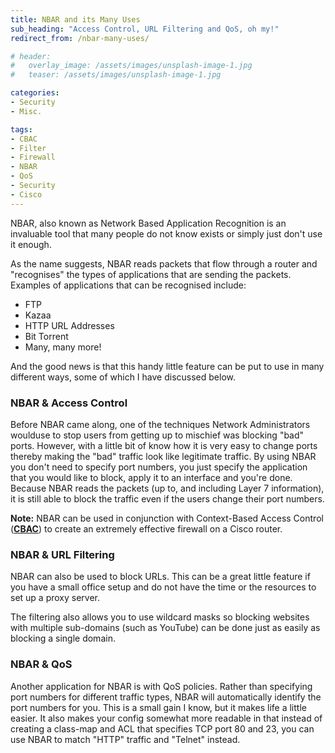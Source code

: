 ```yaml
---
title: NBAR and its Many Uses
sub_heading: "Access Control, URL Filtering and QoS, oh my!"
redirect_from: /nbar-many-uses/

# header:
#   overlay_image: /assets/images/unsplash-image-1.jpg
#   teaser: /assets/images/unsplash-image-1.jpg

categories:
- Security
- Misc.

tags:
- CBAC
- Filter
- Firewall
- NBAR
- QoS
- Security
- Cisco
---
```


NBAR, also known as Network Based Application Recognition is an invaluable tool that many people do not know exists or simply just don't use it enough.

As the name suggests, NBAR reads packets that flow through a router and "recognises" the types of applications that are sending the packets. Examples of applications that can be recognised include:

*   FTP
*   Kazaa
*   HTTP URL Addresses
*   Bit Torrent
*   Many, many more!

And the good news is that this handy little feature can be put to use in many different ways, some of which I have discussed below.

### NBAR & Access Control

Before NBAR came along, one of the techniques Network Administrators woulduse to stop users from getting up to mischief was blocking "bad" ports. However, with a little bit of know how it is very easy to change ports thereby making the "bad" traffic look like legitimate traffic. By using NBAR you don't need to specify port numbers, you just specify the application that you would like to block, apply it to an interface and you're done. Because NBAR reads the packets (up to, and including Layer 7 information), it is still able to block the traffic even if the users change their port numbers.

**Note:** NBAR can be used in conjunction with Context-Based Access Control ([**CBAC**](/tag/cbac/)) to create an extremely effective firewall on a Cisco router.

### NBAR & URL Filtering

NBAR can also be used to block URLs. This can be a great little feature if you have a small office setup and do not have the time or the resources to set up a proxy server.

The filtering also allows you to use wildcard masks so blocking websites with multiple sub-domains (such as YouTube) can be done just as easily as blocking a single domain.

### NBAR & QoS

Another application for NBAR is with QoS policies. Rather than specifying port numbers for different traffic types, NBAR will automatically identify the port numbers for you. This is a small gain I know, but it makes life a little easier. It also makes your config somewhat more readable in that instead of creating a class-map and ACL that specifies TCP port 80 and 23, you can use NBAR to match "HTTP" traffic and "Telnet" instead.